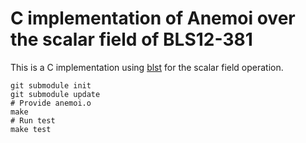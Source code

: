 # C implementation of Anemoi over the scalar field of BLS12-381

This is a C implementation using [blst](https://github.com/supranational/blst) for the scalar field operation.

```
git submodule init
git submodule update
# Provide anemoi.o
make
# Run test
make test
```
